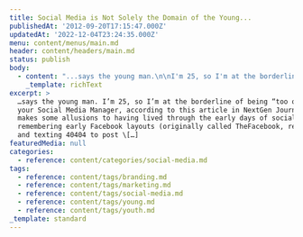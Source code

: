 ```yaml
---
title: Social Media is Not Solely the Domain of the Young...
publishedAt: '2012-09-20T17:15:47.000Z'
updatedAt: '2022-12-04T23:24:35.000Z'
menu: content/menus/main.md
header: content/headers/main.md
status: publish
body:
  - content: "...says the young man.\n\nI'm 25, so I'm at the borderline of being \"too old\" to be your Social Media Manager, according to [this article in NextGen Journal](http://nextgenjournal.com/2012/07/why-every-social-media-manager-should-be-under-25/).\n\nShe makes some allusions to having lived through the early days of social, from remembering early Facebook layouts (originally called TheFacebook, remember?) and texting 40404 to post to Twitter (on my feature phone, I do recall). But what does any of this have to do with using social for marketing?\n\n<ExtendedQuote citation=\"\">\n  You might argue that everyone, regardless of age, was along for the ride, or at least everyone under the age of 30. I'm not saying they weren't, but we spent our adolescence growing up with social media. We were around long enough to see how life worked without it but had it thrown upon us at an age where the ways to make the best/correct use of it came most naturally to us. No one else will ever be able to have as clear an understanding of these services, no matter how much they may think they do.\n</ExtendedQuote>\n\nReally? Social people take quite easily to social technologies and social processes. At a basic level, if you like talking to people, you're going to like social media.\n\nWhich is why social media doesn't necessarily come easy to me. I love it, I love the community and the engagement that happens on the social web, but I'm not a naturally social person, so I've had to be much more intentional about my personal and professional use of social. This has a lot more to do with temperament than age. There are plenty of adults in the tech and marketing worlds much older than 25 (or 30) who have taken to social as easily as those who've grown up with it.\n\nShe also underestimates the amount of work it takes to go from managing a small social circle of your close fiends and relatives to managing a community that could number in the thousands to hundreds of thousands. You have to deal with much more complicated scenarios than you're used to as a person, things that can have long-lasting impact on a brand image. This is not something to be taken lightly. There is a process that you have to go through\n\nShe does say some things I agree with:\n\n<ExtendedQuote citation=\"\">\n  Yet, every time I see a job posting for a Social Media Manager/Associate/etc. and find the employer is looking for five to ten years of direct experience, I wonder why they don\x92t realize the candidates who are in fact best suited for the position actually aren\x92t old enough to have that much experience. It is silly for companies to be asking for people who have been around that long in social media when social media itself has barely been around that long (we could consider the beginning of blogging as the \"beginning of social media,\" but that's really only part of what they're looking for). Companies are still in process of shifting their expectations of what social is and how to use it that will still have lingering relics from the old way sitting around.\n</ExtendedQuote>\n\nAnd this is really what she's getting at and should have been the focus of her piece: those who used social media socially need to bring that \"I am a person\" mentality to social for brands.\n\nAt its core, a brand is a person - [watch this clip from The Corporation](http://www.youtube.com/watch?v=wkygXc9IM5U\\&feature=player_detailpage#t=135s). People have feelings towards companies, like they're people in our lives (kind of gives Romney's line about \"corporations are people\" a new look). And social media managers who understand how to be social on social media are the best ones for the job.\n\nAnd often, this will be younger people, but that shouldn't be a criteria.\n"
    _template: richText
excerpt: >
  …says the young man. I’m 25, so I’m at the borderline of being “too old” to be
  your Social Media Manager, according to this article in NextGen Journal. She
  makes some allusions to having lived through the early days of social, from
  remembering early Facebook layouts (originally called TheFacebook, remember?)
  and texting 40404 to post \[…]
featuredMedia: null
categories:
  - reference: content/categories/social-media.md
tags:
  - reference: content/tags/branding.md
  - reference: content/tags/marketing.md
  - reference: content/tags/social-media.md
  - reference: content/tags/young.md
  - reference: content/tags/youth.md
_template: standard
---
```



